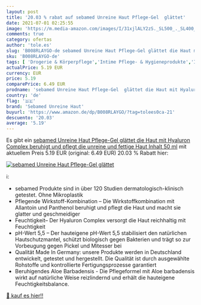 ```yaml
---
layout: post
title: '20.03 % rabat auf sebamed Unreine Haut Pflege-Gel  glättet'
date: 2021-07-01 02:25:55
image: 'https://m.media-amazon.com/images/I/31xjlALY2zS._SL500_._SL400_.jpg'
comments: true
category: ofertas
author: 'tole.es'
slug: 'B008RLAYGO-de sebamed Unreine Haut Pflege-Gel glättet die Haut mit...'
sku: 'B008RLAYGO-de'
tags: [ 'Drogerie & Körperpflege','Intime Pflege- & Hygieneprodukte','Intimpflege','sebamed unreine haut', ]
actualPrice: 5.19 EUR
currency: EUR
price: 5.19
comparePrice: 6.49 EUR
prodname: 'sebamed Unreine Haut Pflege-Gel  glättet die Haut mit Hyaluron Complex  beruhigt und pflegt die unreine und fettige Haut  Inhalt 50 ml'
country: 'de'
flag: '🇩🇪'
brand: 'Sebamed Unreine Haut'
buyurl: 'https://www.amazon.de/dp/B008RLAYGO/?tag=tolees0ca-21'
descuento: '20.03'
average: '5.19'
---
```


Es gibt ein [sebamed Unreine Haut Pflege-Gel  glättet die Haut mit Hyaluron Complex  beruhigt und pflegt die unreine und fettige Haut  Inhalt 50 ml](https://www.amazon.de/dp/B008RLAYGO/?tag=tolees0ca-21) mit aktuellem Preis 5.19 EUR (original: 6.49 EUR) 20.03 % Rabatt hier:

[![sebamed Unreine Haut Pflege-Gel  glättet](https://m.media-amazon.com/images/I/31xjlALY2zS._SL500_._SL400_.jpg)](https://www.amazon.de/dp/B008RLAYGO/?tag=tolees0ca-21)

ℹ️:

- sebamed Produkte sind in über 120 Studien dermatologisch-klinisch getestet. Ohne Mikroplastik
- Pflegende Wirkstoff-Kombination – Die Wirkstoffkombination mit Allantoin und Panthenol beruhigt und pflegt die Haut und macht sie glatter und geschmeidiger
- Feuchtigkeit– Der Hyaluron Complex versorgt die Haut reichhaltig mit Feuchtigkeit
- pH-Wert 5,5 – Der hauteigene pH-Wert 5,5 stabilisiert den natürlichen Hautschutzmantel, schützt biologisch gegen Bakterien und trägt so zur Vorbeugung gegen Pickel und Mitesser bei
- Qualität Made In Germany: unsere Produkte werden in Deutschland entwickelt, getestet und hergestellt. Die Qualität ist durch ausgewählte Rohstoffe und kontrollierte Fertigungsprozesse garantiert
- Beruhigendes Aloe Barbadensis - Die Pflegeformel mit Aloe barbadensis wirkt auf natürliche Weise reizlindernd und erhält die hauteigene Feuchtigkeitsbalance.

[🛒 kauf es hier!!](https://www.amazon.de/dp/B008RLAYGO/?tag=tolees0ca-21)
